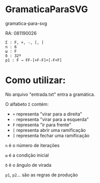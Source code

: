 # GramaticaParaSVG
 gramatica-para-svg

RA: 081190026

```
Σ : F, +, -, [, ]
n : 6
ω : F
δ : 32º
p1 : F → FF-[+F-F]+[-F+F]
```
# Como utilizar:
No arquivo "entrada.txt" entra a gramática.

O alfabeto ```Σ``` contém:

- ```+``` representa "virar para a direita"
- ```-``` representa "virar para a esquerda"
- ```F``` representa "ir para frente"
- ```[``` representa abrir uma ramificação
- ```]``` representa fechar uma ramificação

```n``` é o número de iterações

```ω``` é a condição inicial

```δ``` é o ângulo de virada

```p1```, ```p2```... são as regras de produção